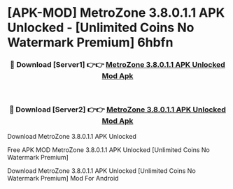 # [APK-MOD] MetroZone 3.8.0.1.1 APK Unlocked - [Unlimited Coins No Watermark Premium] 6hbfn



<div align="center">
<h3>🔴 Download [Server1] 👉👉 <a href="https://momento.my/?title=MetroZone_3.8.0.1.1_APK_Unlocked">MetroZone 3.8.0.1.1 APK Unlocked Mod Apk</a></h3><br>

<h3>🔴 Download [Server2] 👉👉 <a href="https://momento.my/?title=MetroZone_3.8.0.1.1_APK_Unlocked">MetroZone 3.8.0.1.1 APK Unlocked Mod Apk</a></h3>
</div>



Download MetroZone 3.8.0.1.1 APK Unlocked 

Free APK MOD MetroZone 3.8.0.1.1 APK Unlocked [Unlimited Coins No Watermark Premium]

Download MetroZone 3.8.0.1.1 APK Unlocked [Unlimited Coins No Watermark Premium] Mod For Android
